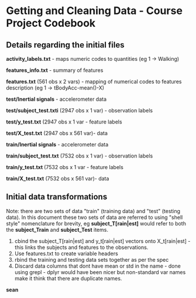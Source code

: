 <h1> Getting and Cleaning Data - Course Project Codebook </h1>

<h2> Details regarding the initial files </h2>

<strong>activity_labels.txt</strong> - maps numeric codes to quantities (eg 1 -> Walking)

<strong>features_info.txt</strong> - summary of features

<strong>features.txt</strong> (561 obs x 2 vars) - mapping of numerical codes to features description (eg 1 -> tBodyAcc-mean()-X)

<strong>test/Inertial signals</strong> - accelerometer data

<strong>test/subject_test.txti</strong> (2947 obs x 1 var) - observation labels

<strong>test/y_test.txt</strong> (2947 obs x 1 var  - feature labels

<strong>test/X_test.txt</strong>  (2947 obs x 561 var)- data

<strong>train/Inertial signals</strong> - accelerometer data

<strong>train/subject_test.txt</strong> (7532 obs x 1 var) - observation labels

<strong>train/y_test.txt </strong> (7532 obs x 1 var  - feature labels

<strong>train/X_test.txt</strong>  (7532 obs x 561 var)- data

<h2> Initial data transformations </h2>

Note: there are two sets of data "train" (training data) and "test" (testing data). In this document these two sets of data are referred to using "shell style" nomenclature for brevity, eg <strong>subject_T[rain|est]</strong> would refer to both the <strong>subject_Train</strong> and <strong>subject_Test</strong> items.
<ol>
<li> cbind the subject_T[rain|est] and y_t[rain|est] vectors onto X_t[rain|est] - this links the subjects and features to the observations.</li>
<li> Use features.txt to create variable headers</li>
<li> rbind the training and testing data sets together as per the spec</li>
<li> Discard data columns that dont have mean or std in the name - done using grepl - dplyr would have been nicer but non-standard var names make it think that there are duplicate names.</li>
</ol>

**sean**
